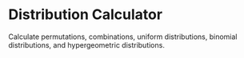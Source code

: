 # Distribution Calculator

Calculate permutations, combinations, uniform distributions, binomial distributions, and hypergeometric distributions.
